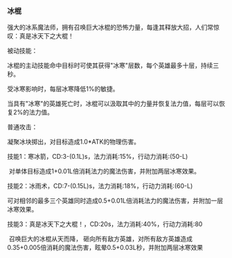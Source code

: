 ### 冰棍

强大的冰系魔法师，拥有召唤巨大冰棍的恐怖力量，每逢其释放大招，人们常惊叹：真是冰天下之大棍！



被动技能：

冰棍的主动技能命中目标时可使其获得"冰寒"层数，每个英雄最多十层，持续三秒。

受冰寒影响时，每层冰寒降低1%的敏捷。

当具有"冰寒"的英雄死亡时，冰棍可以汲取其中的力量并恢复法力值，每层可以恢复2%的法力值。



普通攻击：

凝聚冰块掷出，对目标造成1.0*ATK的物理伤害。



技能1：寒冰箭，CD:3-(0.1L)s，法力消耗:15%，行动力消耗:(50-L)

​	对单体目标造成1+0.01L倍消耗法力的魔法伤害，并附加两层冰寒效果。



技能2：冰雨术，CD:7-(0.15L)s，法力消耗:18%，行动力消耗:(60-L)

​	可对相邻的最多三个英雄同时造成0.5+0.01L倍消耗法力的魔法伤害，并附加一层冰寒效果。



技能3：真是冰天下之大棍！，CD:20s，法力消耗:40%，行动力消耗:80

​	召唤巨大的冰棍从天而降， 砸向所有敌方英雄，对所有敌方英雄造成0.35+0.005倍消耗的魔法伤害，眩晕0.5+0.03L秒，并附加两层冰寒效果

